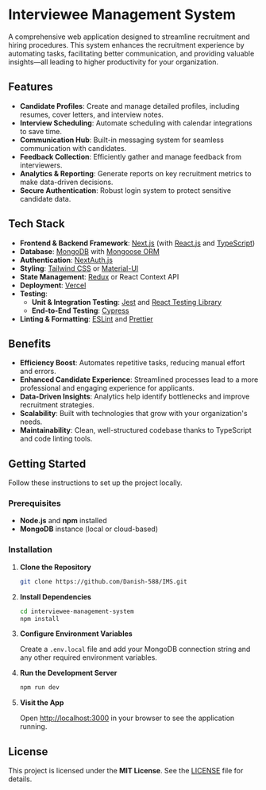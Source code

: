 # Interviewee Management System

A comprehensive web application designed to streamline recruitment and hiring procedures. This system enhances the recruitment experience by automating tasks, facilitating better communication, and providing valuable insights—all leading to higher productivity for your organization.

## Features

- **Candidate Profiles**: Create and manage detailed profiles, including resumes, cover letters, and interview notes.
- **Interview Scheduling**: Automate scheduling with calendar integrations to save time.
- **Communication Hub**: Built-in messaging system for seamless communication with candidates.
- **Feedback Collection**: Efficiently gather and manage feedback from interviewers.
- **Analytics & Reporting**: Generate reports on key recruitment metrics to make data-driven decisions.
- **Secure Authentication**: Robust login system to protect sensitive candidate data.

## Tech Stack

- **Frontend & Backend Framework**: [Next.js](https://nextjs.org/) (with [React.js](https://reactjs.org/) and [TypeScript](https://www.typescriptlang.org/))
- **Database**: [MongoDB](https://www.mongodb.com/) with [Mongoose ORM](https://mongoosejs.com/)
- **Authentication**: [NextAuth.js](https://next-auth.js.org/)
- **Styling**: [Tailwind CSS](https://tailwindcss.com/) or [Material-UI](https://mui.com/)
- **State Management**: [Redux](https://redux.js.org/) or React Context API
- **Deployment**: [Vercel](https://vercel.com/)
- **Testing**:
  - **Unit & Integration Testing**: [Jest](https://jestjs.io/) and [React Testing Library](https://testing-library.com/docs/react-testing-library/intro/)
  - **End-to-End Testing**: [Cypress](https://www.cypress.io/)
- **Linting & Formatting**: [ESLint](https://eslint.org/) and [Prettier](https://prettier.io/)

## Benefits

- **Efficiency Boost**: Automates repetitive tasks, reducing manual effort and errors.
- **Enhanced Candidate Experience**: Streamlined processes lead to a more professional and engaging experience for applicants.
- **Data-Driven Insights**: Analytics help identify bottlenecks and improve recruitment strategies.
- **Scalability**: Built with technologies that grow with your organization's needs.
- **Maintainability**: Clean, well-structured codebase thanks to TypeScript and code linting tools.

## Getting Started

Follow these instructions to set up the project locally.

### Prerequisites

- **Node.js** and **npm** installed
- **MongoDB** instance (local or cloud-based)

### Installation

1. **Clone the Repository**

   ```bash
   git clone https://github.com/Danish-588/IMS.git
   ```

2. **Install Dependencies**

   ```bash
   cd interviewee-management-system
   npm install
   ```

3. **Configure Environment Variables**

   Create a `.env.local` file and add your MongoDB connection string and any other required environment variables.

4. **Run the Development Server**

   ```bash
   npm run dev
   ```

5. **Visit the App**

   Open [http://localhost:3000](http://localhost:3000) in your browser to see the application running.

## License

This project is licensed under the **MIT License**. See the [LICENSE](LICENSE) file for details.
